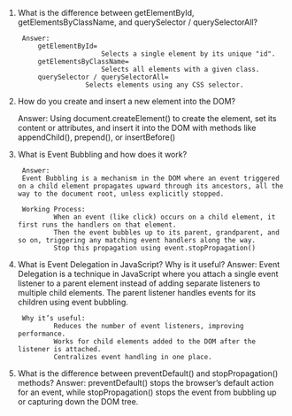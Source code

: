 1. What is the difference between getElementById, getElementsByClassName, and querySelector / querySelectorAll?

        Answer:
            getElementById= 
                            Selects a single element by its unique "id".
            getElementsByClassName=
                            Selects all elements with a given class.
            querySelector / querySelectorAll=
                        Selects elements using any CSS selector.


2. How do you create and insert a new element into the DOM?

    Answer:
        Using document.createElement() to create the element, set its content or attributes, and insert it into the DOM with methods like appendChild(), prepend(), or insertBefore()


3. What is Event Bubbling and how does it work?

        Answer:
        Event Bubbling is a mechanism in the DOM where an event triggered on a child element propagates upward through its ancestors, all the way to the document root, unless explicitly stopped.

        Working Process:
                When an event (like click) occurs on a child element, it first runs the handlers on that element.
                Then the event bubbles up to its parent, grandparent, and so on, triggering any matching event handlers along the way.
                Stop this propagation using event.stopPropagation()


4. What is Event Delegation in JavaScript? Why is it useful?
Answer:
        Event Delegation is a technique in JavaScript where you attach a single event listener to a parent element instead of adding separate listeners to multiple child elements. The parent listener handles events for its children using event bubbling.

        Why it’s useful:
                Reduces the number of event listeners, improving performance.
                Works for child elements added to the DOM after the listener is attached.
                Centralizes event handling in one place.


5. What is the difference between preventDefault() and stopPropagation() methods?
Answer:
        preventDefault() stops the browser’s default action for an event, while stopPropagation() stops the event from bubbling up or capturing down the DOM tree.